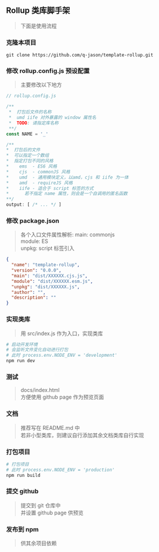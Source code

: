 ## Rollup 类库脚手架
> 下面是使用流程

### 克隆本项目
```
git clone https://github.com/q-jason/template-rollup.git
```

### 修改 rollup.config.js 预设配置
> 主要修改以下地方
```javascript
// rollup.config.js

/**
 *  打包后文件的名称
 *  umd iife 对外暴露的 window 属性名
 *  TODO: 请指定库名称
 **/
const NAME = '_'

/**
*  打包后的文件
*  可以指定一个数组
*  指定打包不同的风格
*    ems  - ES6 风格
*    cjs  - commonJS 风格
*    umd  - 通用模块定义，以amd，cjs 和 iife 为一体
*    amd  - requireJS 风格
*    iife - 适合于 script 标签的方式
*      若不指定 name 属性，则会是一个自调用的匿名函数
**/
output: [ /* ... */ ]
```

### 修改 package.json
> 各个入口文件属性解析:
>   main: commonjs <br/>
>   module: ES <br/>
>   unpkg: script 标签引入
```json
{
  "name": "template-rollup",
  "version": "0.0.0",
  "main": "dist/XXXXXX.cjs.js",
  "module": "dist/XXXXXX.esm.js",
  "unpkg": "dist/XXXXXX.js",
  "author": "",
  "description": ""
}
```

### 实现类库
> 用 src/index.js 作为入口，实现类库
```bash
# 启动开发环境
# 会监听文件变化自动进行打包
# 此时 process.env.NODE_ENV = 'development'
npm run dev
```

### 测试
> docs/index.html <br/>
> 方便使用 github page 作为预览页面

### 文档
> 推荐写在 README.md 中 <br/>
> 若非小型类库，则建议自行添加其余文档类库自行实现

### 打包项目
```bash
# 打包项目
# 此时 process.env.NODE_ENV = 'production'
npm run build
```

### 提交 github
> 提交到 git 仓库中 <br/>
> 并设置 github page 供预览

### 发布到 npm
> 供其余项目依赖